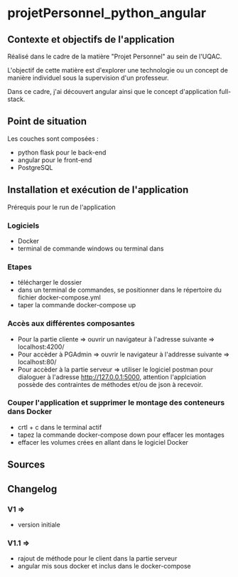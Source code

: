 # projetPersonnel_python_angular

## Contexte et objectifs de l'application 
Réalisé dans le cadre de la matière "Projet Personnel" au sein de l'UQAC. 

L'objectif de cette matière est d'explorer une technologie ou un concept de manière individuel sous la supervision d'un professeur. 

Dans ce cadre, j'ai découvert angular ainsi que le concept d'application full-stack. 

## Point de situation
Les couches sont composées : 

- python flask pour le back-end 
- angular pour le front-end 
- PostgreSQL

## Installation et exécution de l'application

Prérequis pour le run de l'application 
### Logiciels
- Docker
- terminal de commande windows ou terminal dans 
### Etapes
- télécharger le dossier
- dans un terminal de commandes, se positionner dans le répertoire du fichier docker-compose.yml 
- taper la commande docker-compose up
### Accès aux différentes composantes
- Pour la partie cliente => ouvrir un navigateur à l'adresse suivante => localhost:4200/
- Pour accèder à PGAdmin => ouvrir le navigateur à l'addresse suivante => localhost:80/
- Pour accèder à la partie serveur => utiliser le logiciel postman pour dialoguer à l'adresse http://127.0.0.1:5000, attention l'applciation possède des contraintes de méthodes et/ou de json à recevoir. 
### Couper l'application et supprimer le montage des conteneurs dans Docker
- crtl + c dans le terminal actif 
- tapez la commande docker-compose down pour effacer les montages 
- effacer les volumes crées en allant dans le logiciel Docker

## Sources
## Changelog
### V1 => 
- version initiale
### V1.1 => 
- rajout de méthode pour le client dans la partie serveur
- angular mis sous docker et inclus dans le docker-compose 



